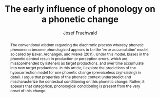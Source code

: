 ---
abstract: "The conventional wisdom regarding the diachronic process whereby phonetic\
  \ phenomena become phonologized appears to be the \u2018error accumulation\u2019\
  \ model, so called by Baker, Archangeli, and Mielke (2011). Under this model, biases\
  \ in the phonetic context result in production or perception errors, which are misapprehended\
  \ by listeners as target productions, and over time accumulate into new target productions.\
  \ In this article, I explore the predictions of the hypocorrection model for one\
  \ phonetic change (prevoiceless /ay/-raising) in detail. I argue that properties\
  \ of the phonetic context underpredict and mischaracterize the contextual conditioning\
  \ on this phonetic change. Rather, it appears that categorical, phonological conditioning\
  \ is present from the very onset of this change."
author:
- Josef Fruehwald
category: paper
doi: 10.1353/lan.2016.0041
journal: ''
layout: publication
number: '2'
p_url: https://muse.jhu.edu/article/621188
pages: 376--410
published: Language
title: The early influence of phonology on a phonetic change
volume: '92'
year: '2016'
---